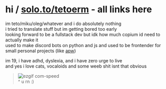 # hi / [solo.to/tetoerm](https://solo.to/tetoerm) - all links here
im teto/miku/oleg/whatever and i do absolutely nothing<br>
i tried to translate stuff but im getting bored too early<br>
looking forward to be a fullstack dev but idk how much copium id need to actually make it<br>
used to make discord bots on python and js and used to be frontender for small personal projects (like [apw](https://github.com/tetotf/apw))

im 19, i have adhd, dyslexia, and i have zero urge to live<br>
and yes i love cats, vocaloids and some weeb shit isnt that obvious

>![ezgif com-speed](https://github.com/user-attachments/assets/62fe8c07-8557-4e2b-8737-5cd818daca6e)<br>
>^ u rn :)

